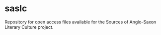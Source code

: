 # saslc
Repository for open access files available for the Sources of Anglo-Saxon Literary Culture project.
